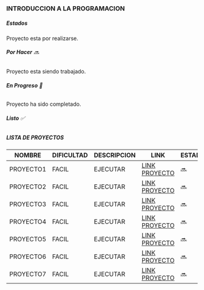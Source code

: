 ### INTRODUCCION A LA PROGRAMACION

##### Estados
Proyecto esta por realizarse.
###### **Por Hacer**  :soon:  

Proyecto esta siendo trabajado.
###### **En Progreso** :arrows_counterclockwise:   

Proyecto ha sido completado.
###### **Listo**  :white_check_mark: 



##### LISTA DE PROYECTOS
| NOMBRE   | DIFICULTAD | DESCRIPCION | LINK | ESTADO|
| -------  | -----------| ------------| -----| --------|
| PROYECTO1| FACIL  |  EJECUTAR | [LINK PROYECTO](DATA)|:soon:|
| PROYECTO2| FACIL  |  EJECUTAR | [LINK PROYECTO](DATA)|:soon:| 
| PROYECTO3| FACIL  |  EJECUTAR | [LINK PROYECTO](DATA)|:soon:|
| PROYECTO4| FACIL  |  EJECUTAR | [LINK PROYECTO](DATA)|:soon:|
| PROYECTO5| FACIL  |  EJECUTAR | [LINK PROYECTO](DATA)|:soon:|
| PROYECTO6| FACIL  |  EJECUTAR | [LINK PROYECTO](DATA)|:soon:|
| PROYECTO7| FACIL  |  EJECUTAR | [LINK PROYECTO](DATA)|:soon:|